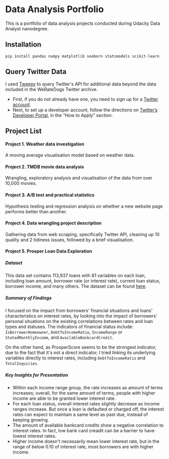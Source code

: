 # Data Analysis Portfolio
This is a portfolio of data analysis projects conducted during Udacity Data Analyst nanodegree.
## Installation
```
pip install pandas numpy matplotlib seaborn statsmodels scikit-learn
```
## Query Twitter Data
I used [Tweepy](https://www.tweepy.org/) to query Twitter's API for additional data beyond the data included in the WeRateDogs Twitter archive.
- First, if you do not already have one, you need to sign up for a [Twitter account](https://help.twitter.com/en/create-twitter-account).
- Next, to set up a developer account, follow the directions on [Twitter’s Developer Portal](https://developer.twitter.com/en/docs/basics/developer-portal/overview), in the “How to Apply” section.

## Project List
#### Project 1. Weather data investigation
A moving average visualisation model based on weather data.
#### Project 2. TMDB movie data analysis
Wrangling, exploratory analysis and visualisation of the data from over 10,000 movies.
#### Project 3. A/B test and practical statistics
Hypothesis testing and regression analysis on whether a new website page performs better than another.
#### Project 4. Data wrangling project description
Gathering data from web scraping, specifically Twitter API, cleaning up 10 quality and 2 tidiness issues, followed by a brief visualisation.
#### Project 5. Prosper Loan Data Exploration
##### Dataset
This data set contains 113,937 loans with 81 variables on each loan, including loan amount, borrower rate (or interest rate), current loan status, borrower income, and many others. The dataset can be found [here](https://s3.amazonaws.com/udacity-hosted-downloads/ud651/prosperLoanData.csv).
##### Summary of Findings 
I focused on the impact from borrowers' financial situations and loans' characteristics on interest rates, by looking into the impact of borrowers' personal situations on the existing correlations between rates and loan types and statuses. The indicators of financial status include: `IsBorrowerHomeowner`, `DebtToIncomeRatio`, `IncomeRange` or `StatedMonthlyIncome`, and `AvailableBankcardCredit`.

On the other hand, as ProsperScore seems to be the strongest indicator, due to the fact that it's not a direct indicator, I tried linking its underlying variables directly to interest rates, including `DebtToIncomeRatio` and `TotalInquiries`. 
##### Key Insights for Presentation 
- Within each income range group, the rate increases as amount of terms increases; overall, for the same amount of terms, people with higher income are able to be granted lower interest rate. 
- For each loan status, overall interest rates slightly decrease as income ranges increase. But once a loan is defaulted or charged off, the interest rates can expect to maintain a same level as past due, instead of keeping growing.
- The amount of available bankcard credits show a negative correlation to interest rates. In fact, low bank card creadit can be a barrier to have lowest interest rates. 
- Higher income doesn't necessarily mean lower interest rate, but in the range of below 0.10 of interest rate, most borrowers are with higher income.
